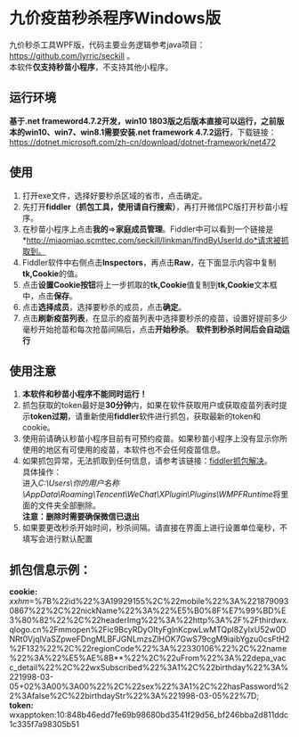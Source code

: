 # 九价疫苗秒杀程序Windows版
九价秒杀工具WPF版，代码主要业务逻辑参考java项目：https://github.com/lyrric/seckill 。  
本软件**仅支持秒苗小程序**，不支持其他小程序。  
## 运行环境
**基于.net frameword4.7.2开发，win10 1803版之后版本直接可以运行，之前版本的win10、win7、win8.1需要安装.net framework 4.7.2运行**，下载链接：https://dotnet.microsoft.com/zh-cn/download/dotnet-framework/net472
## 使用
1. 打开exe文件，选择好要秒杀区域的省市，点击确定。  
2. 先打开**fiddler（抓包工具，使用请自行搜索）**，再打开微信PC版打开秒苗小程序。  
3. 在秒苗小程序上点击**我的**=>**家庭成员管理**。Fiddler中可以看到一个链接是*http://miaomiao.scmttec.com/seckill/linkman/findByUserId.do*请求被抓取到。
4. Fiddler软件中右侧点击**Inspectors**，再点击**Raw**，在下面显示内容中复制**tk,Cookie**的值。
5. 点击**设置Cookie按钮**将上一步抓取的**tk,Cookie**值复制到**tk,Cookie**文本框中，点击**保存**。
6. 点击**选择成员**，选择要秒杀的成员，点击**确定**。
7. 点击**刷新疫苗列表**，在显示的疫苗列表中选择要秒杀的疫苗，设置好提前多少毫秒开始抢苗和每次抢苗间隔后，点击**开始秒杀**。
**软件到秒杀时间后会自动运行**
## 使用注意
1. **本软件和秒苗小程序不能同时运行！**
2. 抓包获取的token最好是**30分钟**内，如果在软件获取用户或获取疫苗列表时提示**token过期**，请重新使用**fiddler**软件进行抓包，获取最新的token和cookie。
3. 使用前请确认秒苗小程序目前有可预约疫苗。如果秒苗小程序上没有显示你所使用的地区有可使用的疫苗，本软件也不会任何疫苗信息。
4. 如果抓包异常，无法抓取到任何信息，请参考该链接：[fiddler抓包解决](https://www.jianshu.com/p/f87512ed7b21)。  
    具体操作：  
    进入*C:\Users\你的用户名称\AppData\Roaming\Tencent\WeChat\XPlugin\Plugins\WMPFRuntime*将里面的文件夹全部删除。  
    **注意：删除时需要确保微信已退出**
5. 如果要更改秒杀开始时间，秒杀间隔。请直接在界面上进行设置单位毫秒，不填写会进行默认配置


## 抓包信息示例：
**cookie:**   _xxhm_=%7B%22id%22%3A19929155%2C%22mobile%22%3A%2218790930867%22%2C%22nickName%22%3A%22%E5%B0%8F%E7%99%BD%E3%80%82%22%2C%22headerImg%22%3A%22http%3A%2F%2Fthirdwx.qlogo.cn%2Fmmopen%2Fic9BcyRDyOItyFglnKcpwLwMTQpl8ZyIxU52w0DNRt0VjqlVaSZpweFDngMLBFJGNLmzsZlHOK7GwS79cgM9iaibYgzu0csFtH2%2F132%22%2C%22regionCode%22%3A%22330106%22%2C%22name%22%3A%22%E5%AE%8B**%22%2C%22uFrom%22%3A%22depa_vacc_detail%22%2C%22wxSubscribed%22%3A1%2C%22birthday%22%3A%221998-03-05+02%3A00%3A00%22%2C%22sex%22%3A1%2C%22hasPassword%22%3Afalse%2C%22birthdayStr%22%3A%221998-03-05%22%7D;   
**token:**   
wxapptoken:10:848b46edd7fe69b98680bd3541f29d56_bf246bba2d811ddc1c335f7a98305b51
